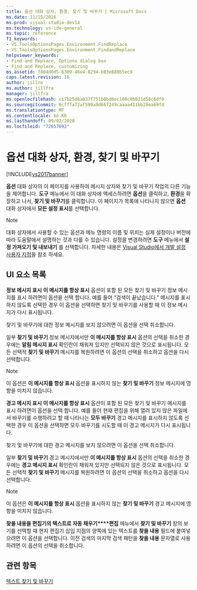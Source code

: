```yaml
---
title: 옵션 대화 상자, 환경, 찾기 및 바꾸기 | Microsoft Docs
ms.date: 11/15/2016
ms.prod: visual-studio-dev14
ms.technology: vs-ide-general
ms.topic: reference
f1_keywords:
- VS.ToolsOptionsPages.Environment.FindReplace
- VS.ToolsOptionsPages.Environment.FindandReplace
helpviewer_keywords:
- Find and Replace, Options dialog box
- Find and Replace, customizing
ms.assetid: f804d6d5-6309-46e4-8294-b83e880b5ec9
caps.latest.revision: 16
author: jillre
ms.author: jillfra
manager: jillfra
ms.openlocfilehash: c17b25d8a837f751b8bd8ec108c0b821d58c6df0
ms.sourcegitcommit: 6cfffa72af599a9d667249caaaa411bb28ea69fd
ms.translationtype: MT
ms.contentlocale: ko-KR
ms.lasthandoff: 09/02/2020
ms.locfileid: "72657692"
---
```

# <a name="find-and-replace-environment-options-dialog-box"></a>옵션 대화 상자, 환경, 찾기 및 바꾸기
[!INCLUDE[vs2017banner](../../includes/vs2017banner.md)]

**옵션** 대화 상자의 이 페이지를 사용하여 메시지 상자와 찾기 및 바꾸기 작업의 다른 기능을 제어합니다. **도구** 메뉴에서 이 대화 상자에 액세스하려면 **옵션**을 클릭하고, **환경**을 확장하고 나서, **찾기 및 바꾸기**를 클릭합니다. 이 페이지가 목록에 나타나지 않으면 **옵션** 대화 상자에서 **모든 설정 표시**를 선택합니다.

> [!NOTE]
> 대화 상자에서 사용할 수 있는 옵션과 메뉴 명령의 이름 및 위치는 실제 설정이나 버전에 따라 도움말에서 설명하는 것과 다를 수 있습니다. 설정을 변경하려면 **도구** 메뉴에서 **설정 가져오기 및 내보내기** 를 선택합니다. 자세한 내용은 [Visual Studio에서 개발 설정 사용자 지정](https://msdn.microsoft.com/22c4debb-4e31-47a8-8f19-16f328d7dcd3)을 참조 하세요.

## <a name="uielement-list"></a>UI 요소 목록
 **정보 메시지 표시** **이 메시지를 항상 표시** 옵션이 포함 된 모든 찾기 및 바꾸기 정보 메시지를 표시 하려면이 옵션을 선택 합니다. 예를 들어 “검색이 끝났습니다.” 메시지를 표시하지 않도록 선택한 경우 이 옵션을 선택하면 찾기 및 바꾸기를 사용할 때 이 정보 메시지가 다시 표시됩니다.

 찾기 및 바꾸기에 대한 정보 메시지를 보지 않으려면 이 옵션을 선택 취소합니다.

 일부 **찾기 및 바꾸기** 정보 메시지에서만 **이 메시지를 항상 표시** 옵션의 선택을 취소한 경우에는 **알림 메시지 표시** 확인란이 채워져 있지만 선택되지 않은 것으로 표시됩니다. 모든 선택적 **찾기 및 바꾸기** 메시지를 복원하려면 이 옵션의 선택을 취소하고 옵션을 다시 선택합니다.

> [!NOTE]
> 이 옵션은 **이 메시지를 항상 표시** 옵션을 표시하지 않는 **찾기 및 바꾸기** 정보 메시지에 영향을 미치지 않습니다.

 **경고 메시지 표시** **이 메시지를 항상 표시** 옵션이 포함 된 모든 찾기 및 바꾸기 메시지를 표시 하려면이 옵션을 선택 합니다. 예를 들어 현재 편집을 위해 열려 있지 않은 파일에서 바꾸기를 수행하려고 할 때 나타나는 **모두 바꾸기** 경고 메시지를 표시하지 않도록 선택한 경우 이 옵션을 선택하면 모두 바꾸기를 시도할 때 이 경고 메시지가 다시 표시됩니다.

 찾기 및 바꾸기에 대한 경고 메시지를 보지 않으려면 이 옵션을 선택 취소합니다.

 일부 **찾기 및 바꾸기** 경고 메시지에서만 **이 메시지를 항상 표시** 옵션의 선택을 취소한 경우에는 **경고 메시지 표시** 확인란이 채워져 있지만 선택되지 않은 것으로 표시됩니다. 모든 선택적 **찾기 및 바꾸기** 메시지를 복원하려면 이 옵션의 선택을 취소하고 옵션을 다시 선택합니다.

> [!NOTE]
> 이 옵션은 **이 메시지를 항상 표시** 옵션을 표시하지 않는 **찾기 및 바꾸기** 경고 메시지에 영향을 미치지 않습니다.

 **찾을 내용을 편집기의 텍스트로 자동 채우기****편집** 메뉴에서 **찾기 및 바꾸기** 창의 보기를 선택할 때 현지 편집기 삽입 지점의 양쪽에 있는 텍스트를 **찾을 내용** 필드에 붙여넣으려면 이 옵션을 선택합니다. 이전 검색의 마지막 검색 패턴을 **찾을 내용** 문자열로 사용하려면 이 옵션의 선택을 취소합니다.

## <a name="see-also"></a>관련 항목
 [텍스트 찾기 및 바꾸기](../../ide/finding-and-replacing-text.md)
